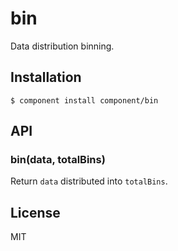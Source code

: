 
# bin

  Data distribution binning.

## Installation

    $ component install component/bin

## API

### bin(data, totalBins)

  Return `data` distributed into `totalBins`.

## License

  MIT
